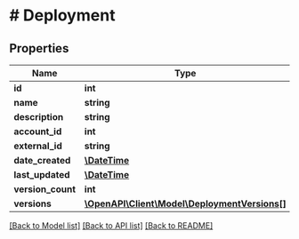 # # Deployment

## Properties

Name | Type | Description | Notes
------------ | ------------- | ------------- | -------------
**id** | **int** |  | [optional]
**name** | **string** |  | [optional]
**description** | **string** |  | [optional]
**account_id** | **int** |  | [optional]
**external_id** | **string** |  | [optional]
**date_created** | [**\DateTime**](\DateTime.md) |  | [optional]
**last_updated** | [**\DateTime**](\DateTime.md) |  | [optional]
**version_count** | **int** |  | [optional]
**versions** | [**\OpenAPI\Client\Model\DeploymentVersions[]**](DeploymentVersions.md) |  | [optional]

[[Back to Model list]](../../README.md#models) [[Back to API list]](../../README.md#endpoints) [[Back to README]](../../README.md)
